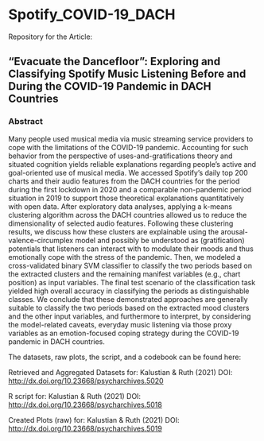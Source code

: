 # Spotify_COVID-19_DACH

Repository for the Article:

## “Evacuate the Dancefloor”: Exploring and Classifying Spotify Music Listening Before and During the COVID-19 Pandemic in DACH Countries

### Abstract

Many people used musical media via music streaming service providers to cope with the limitations of the COVID-19 pandemic. Accounting for such behavior from the perspective of uses-and-gratifications theory and situated cognition yields reliable explanations regarding people’s active and goal-oriented use of musical media. We accessed Spotify’s daily top 200 charts and their audio features from the DACH countries for the period during the first lockdown in 2020 and a comparable non-pandemic period situation in 2019 to support those theoretical explanations quantitatively with open data. After exploratory data analyses, applying a k-means clustering algorithm across the DACH countries allowed us to reduce the dimensionality of selected audio features. Following these clustering results, we discuss how these clusters are explainable using the arousal-valence-circumplex model and possibly be understood as (gratification) potentials that listeners can interact with to modulate their moods and thus emotionally cope with the stress of the pandemic. Then, we modeled a cross-validated binary SVM classifier to classify the two periods based on the extracted clusters and the remaining manifest variables (e.g., chart position) as input variables. The final test scenario of the classification task yielded high overall accuracy in classifying the periods as distinguishable classes. We conclude that these demonstrated approaches are generally suitable to classify the two periods based on the extracted mood clusters and the other input variables, and furthermore to interpret, by considering the model-related caveats, everyday music listening via those proxy variables as an emotion-focused coping strategy during the COVID-19 pandemic in DACH countries.  


The datasets, raw plots, the script, and a codebook can be found here:

Retrieved and Aggregated Datasets for: Kalustian & Ruth (2021)
DOI: http://dx.doi.org/10.23668/psycharchives.5020

R script for:  Kalustian & Ruth (2021)
DOI: http://dx.doi.org/10.23668/psycharchives.5018

Created Plots (raw) for: Kalustian & Ruth (2021)
DOI: http://dx.doi.org/10.23668/psycharchives.5019
